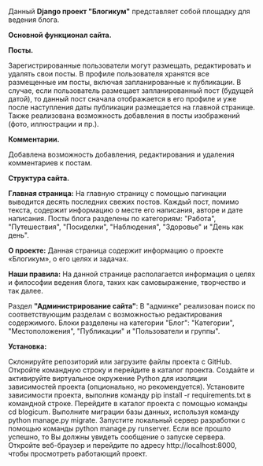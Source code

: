 Данный **Django проект "Блогикум"** представляет собой площадку для ведения блога. 

**Основной функционал сайта.**

**Посты.**

Зарегистрированные пользователи могут размещать, редактировать и удалять свои посты. В профиле пользователя хранятся все размещенные им посты, включая запланированные к публикации. В случае, если пользователь размещает запланированный пост (будущей датой), то данный пост сначала отображается в его профиле и уже после наступления даты публикации размещается на главной странице. Также реализована возможность добавления в посты изображений (фото, иллюстрации и пр.).

**Комментарии.**

Добавлена возможность добавления, редактирования и удаления комментариев к постам.

**Структура сайта.**

**Главная страница:** На главную страницу с помощью пагинации выводится десять последних свежих постов. Каждый пост, помимо текста, содержит информацию о месте его написания, авторе и дате написания. Посты блога разделены по категориям: "Работа", "Путешествия", "Посиделки", "Наблюдения", "Здоровье" и "День как день".

**О проекте:** Данная страница содержит информацию о проекте «Блогикум», о его целях и задачах.

**Наши правила:** На данной странице располагается информация о целях и философии ведения блога, таких как самовыражение, творчество и так далее.

Раздел **"Администрирование сайта"**: В "админке" реализован поиск по соответствующим разделам с возможностью редактирования содержимого. Блоки разделены на категории "Блог": "Категории", "Местоположения", "Публикации" и "Пользователи и группы".

**Установка:**

Склонируйте репозиторий или загрузите файлы проекта с GitHub. Откройте командную строку и перейдите в каталог проекта. Создайте и активируйте виртуальное окружение Python для изоляции зависимостей проекта (опционально, но рекомендуется). Установите зависимости проекта, выполнив команду pip install -r requirements.txt в командной строке. Перейдите в каталог проекта с помощью команды cd blogicum. Выполните миграции базы данных, используя команду python manage.py migrate. Запустите локальный сервер разработки с помощью команды python manage.py runserver. Если все прошло успешно, то Вы должны увидеть сообщение о запуске сервера. Откройте веб-браузер и перейдите по адресу http://localhost:8000, чтобы просмотреть работающий проект.
